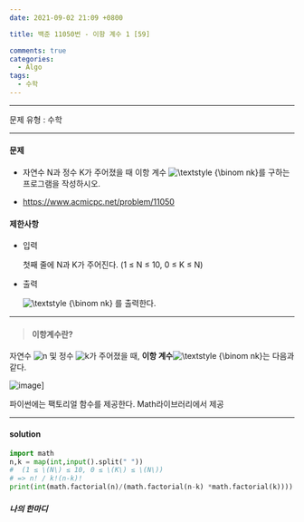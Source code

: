 ```yaml
---
date: 2021-09-02 21:09 +0800

title: 백준 11050번 - 이항 계수 1 [59]

comments: true
categories:
  - Algo
tags:
  - 수학
---
```


---

문제 유형 : 수학

---

#### 문제

- 자연수 N과 정수 K가 주어졌을 때 이항 계수 ![\textstyle {\binom  nk}](https://wikimedia.org/api/rest_v1/media/math/render/svg/20897631d805059d3e86b791c9d6b96c0f20abf4)를 구하는 프로그램을 작성하시오.

- https://www.acmicpc.net/problem/11050

#### 제한사항

- 입력

  첫째 줄에 N과 K가 주어진다. (1 ≤ N ≤ 10, 0 ≤ K ≤ N)

- 출력

  ![\textstyle {\binom  nk}](https://wikimedia.org/api/rest_v1/media/math/render/svg/20897631d805059d3e86b791c9d6b96c0f20abf4) 를 출력한다.

---

> #### 이항계수란?

자연수 ![n](https://wikimedia.org/api/rest_v1/media/math/render/svg/a601995d55609f2d9f5e233e36fbe9ea26011b3b) 및 정수 ![k](https://wikimedia.org/api/rest_v1/media/math/render/svg/c3c9a2c7b599b37105512c5d570edc034056dd40)가 주어졌을 때, **이항 계수**![\textstyle {\binom  nk}](https://wikimedia.org/api/rest_v1/media/math/render/svg/20897631d805059d3e86b791c9d6b96c0f20abf4)는 다음과 같다.

![image](https://wikimedia.org/api/rest_v1/media/math/render/svg/af575850eec19a2efa2ac71d38c3a4c7af88bf5d)]

파이썬에는 팩토리얼 함수를 제공한다. Math라이브러리에서 제공

---

#### solution

```python
import math
n,k = map(int,input().split(" "))
#  (1 ≤ \(N\) ≤ 10, 0 ≤ \(K\) ≤ \(N\))
# => n! / k!(n-k)!
print(int(math.factorial(n)/(math.factorial(n-k) *math.factorial(k))))
```

##### 나의 한마디
